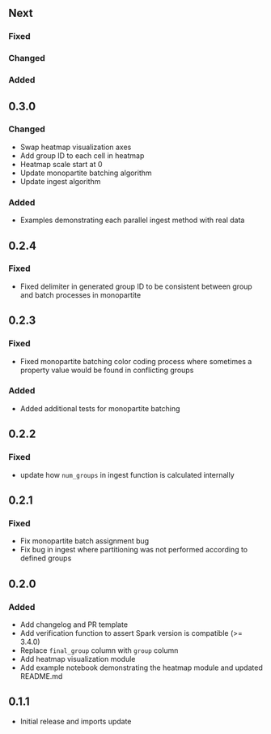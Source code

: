 ## Next

### Fixed

### Changed

### Added

## 0.3.0

### Changed

* Swap heatmap visualization axes
* Add group ID to each cell in heatmap
* Heatmap scale start at 0
* Update monopartite batching algorithm
* Update ingest algorithm

### Added

* Examples demonstrating each parallel ingest method with real data

## 0.2.4

### Fixed

* Fixed delimiter in generated group ID to be consistent between group and batch processes in monopartite

## 0.2.3

### Fixed

* Fixed monopartite batching color coding process where sometimes a property value would be found in conflicting groups

### Added

* Added additional tests for monopartite batching 

## 0.2.2

### Fixed

* update how `num_groups` in ingest function is calculated internally 

## 0.2.1

### Fixed

* Fix monopartite batch assignment bug
* Fix bug in ingest where partitioning was not performed according to defined groups

## 0.2.0

### Added

* Add changelog and PR template
* Add verification function to assert Spark version is compatible (>= 3.4.0)
* Replace `final_group` column with `group` column
* Add heatmap visualization module
* Add example notebook demonstrating the heatmap module and updated README.md

## 0.1.1

* Initial release and imports update 
